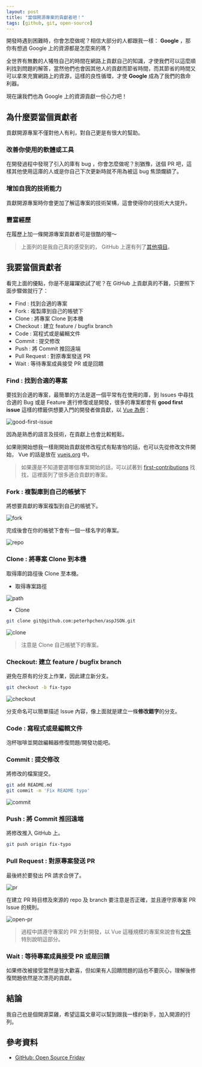 ```yaml
---
layout: post
title: "當個開源專案的貢獻者吧！"
tags: [github, git, open-source]
---
```


開發時遇到困難時，你會怎麼做呢？相信大部分的人都跟我一樣： **Google** ，那你有想過 Google 上的資源都是怎麼來的嗎？

全世界有無數的人犧牲自己的時間在網路上貢獻自己的知識，才使我們可以這麼順利找到問題的解答，當然他們也會因其他人的貢獻而節省時間，而其節省的時間又可以拿來充實網路上的資源，這樣的良性循環，才使 **Google** 成為了我們的救命利器。

現在讓我們也為 Google 上的資源貢獻一份心力吧！

<!-- more -->

## 為什麼要當個貢獻者

貢獻開源專案不僅對他人有利，對自己更是有很大的幫助。

### 改善你使用的軟體或工具

在開發過程中發現了引入的庫有 bug ，你會怎麼做呢？別猶豫，送個 PR 吧，這樣其他使用這庫的人或是你自己下次更新時就不用為被這 bug 焦頭爛額了。

### 增加自我的技術能力

貢獻開源專案時你會更加了解這專案的技術架構，這會使得你的技術大大提升。

### 豐富經歷

在履歷上加一條開源專案貢獻者可是很酷的喔～

> 上面列的是我自己真的感受到的， GitHub 上還有列了[其他項目](https://opensource.guide/how-to-contribute/#why-contribute-to-open-source)。

## 我要當個貢獻者

看完上面的優點，你是不是躍躍欲試了呢？在 GitHub 上貢獻真的不難，只要照下面步驟做就行了：

* Find : 找到合適的專案
* Fork : 複製庫到自己的帳號下
* Clone : 將專案 Clone 到本機
* Checkout : 建立 feature / bugfix branch
* Code : 寫程式或是編輯文件
* Commit : 提交修改
* Push : 將 Commit 推回遠端
* Pull Request : 對原專案發送 PR
* Wait : 等待專案成員接受 PR 或是回饋

### Find : 找到合適的專案

要找到合適的專案，最簡單的方法是選一個平常有在使用的庫，到 Issues 中尋找合適的 Bug 或是 Feature 進行修復或是開發，很多的專案都會有 **good first issue** 這樣的標籤供想要入門的開發者做貢獻，以 [Vue 為例](https://github.com/vuejs/vue/issues?q=is%3Aissue+is%3Aopen+label%3A%22good+first+issue%22)：

![good-first-issue](/assets/2020-03-21-be-a-open-source-contributor/good-first-issue.png)

因為是熟悉的語言及技術，在貢獻上也會比較輕鬆。

如果剛開始想我一樣剛開始貢獻就修改程式有點害怕的話，也可以先從修改文件開始， Vue 的話是放在 [vuejs.org](https://github.com/vuejs/vuejs.org/issues?q=is%3Aissue+label%3A%22good+first+issue%22+is%3Aopen) 中。

> 如果還是不知道要選哪個專案開始的話，可以試著到 [first-contributions](https://firstcontributions.github.io/) 找找，這裡面列了很多適合貢獻的專案。

### Fork : 複製庫到自己的帳號下

將想要貢獻的專案複製到自己的帳號下。

![fork](/assets/2020-03-21-be-a-open-source-contributor/fork.png)

完成後會在你的帳號下會有一個一樣名字的專案。

![repo](/assets/2020-03-21-be-a-open-source-contributor/repo.png)

### Clone : 將專案 Clone 到本機

取得庫的路徑後 Clone 至本機。

* 取得專案路徑

![path](/assets/2020-03-21-be-a-open-source-contributor/path.png)

* Clone

```bash
git clone git@github.com:peterhpchen/aspJSON.git
```

![clone](/assets/2020-03-21-be-a-open-source-contributor/clone.png)

> 注意是 Clone 自己帳號下的專案。

### Checkout: 建立 feature / bugfix branch

避免在原有的分支上作業，因此建立新分支。

```bash
git checkout -b fix-typo
```

![checkout](/assets/2020-03-21-be-a-open-source-contributor/checkout.png)

分支命名可以簡單描述 Issue 內容，像上面就是建立一條**修改錯字**的分支。

### Code : 寫程式或是編輯文件

泡杯咖啡並開啟編輯器修復問題/開發功能吧。

### Commit : 提交修改

將修改的檔案提交。

```bash
git add README.md
git commit -m 'Fix README typo'
```

![commit](/assets/2020-03-21-be-a-open-source-contributor/commit.png)

### Push : 將 Commit 推回遠端

將修改推入 GitHub 上。

```bash
git push origin fix-typo
```

### Pull Request : 對原專案發送 PR

最後終於要發出 PR 請求合併了。

![pr](/assets/2020-03-21-be-a-open-source-contributor/pr.png)

在建立 PR 時目標及來源的 repo 及 branch 要注意是否正確，並且遵守原專案 PR Issue 的規則。

![open-pr](/assets/2020-03-21-be-a-open-source-contributor/open-pr.png)

> 過程中請遵守專案的 PR 方針開發，以 Vue 這種規模的專案來說會有[文件](https://github.com/vuejs/vue/blob/dev/.github/CONTRIBUTING.md#pull-request-guidelines)特別說明這部分。

### Wait : 等待專案成員接受 PR 或是回饋

如果修改被接受當然是皆大歡喜，但如果有人回饋問題的話也不要灰心，理解後修復問題依然是次漂亮的貢獻。

## 結論

我自己也是個開源菜雞，希望這篇文章可以幫到跟我一樣的新手，加入開源的行列。

## 參考資料

* [GitHub: Open Source Friday](https://opensourcefriday.com/)
